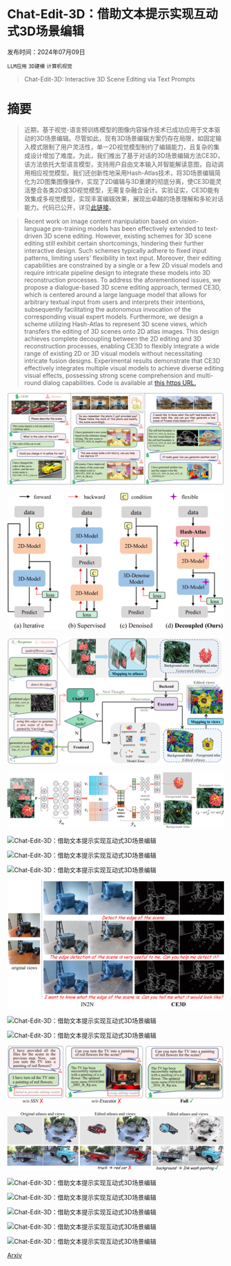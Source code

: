 # Chat-Edit-3D：借助文本提示实现互动式3D场景编辑

发布时间：2024年07月09日

`LLM应用` `3D建模` `计算机视觉`

> Chat-Edit-3D: Interactive 3D Scene Editing via Text Prompts

# 摘要

> 近期，基于视觉-语言预训练模型的图像内容操作技术已成功应用于文本驱动的3D场景编辑。尽管如此，现有3D场景编辑方案仍存在局限，如固定输入模式限制了用户灵活性，单一2D视觉模型制约了编辑能力，且复杂的集成设计增加了难度。为此，我们推出了基于对话的3D场景编辑方法CE3D，该方法依托大型语言模型，支持用户自由文本输入并智能解读意图，自动调用相应视觉模型。我们还创新性地采用Hash-Atlas技术，将3D场景编辑简化为2D图集图像操作，实现了2D编辑与3D重建的彻底分离，使CE3D能灵活整合各类2D或3D视觉模型，无需复杂融合设计。实验证实，CE3D能有效集成多视觉模型，实现丰富编辑效果，展现出卓越的场景理解和多轮对话能力。代码已公开，详见<a href="https://sk-fun.fun/CE3D">此链接</a>。

> Recent work on image content manipulation based on vision-language pre-training models has been effectively extended to text-driven 3D scene editing. However, existing schemes for 3D scene editing still exhibit certain shortcomings, hindering their further interactive design. Such schemes typically adhere to fixed input patterns, limiting users' flexibility in text input. Moreover, their editing capabilities are constrained by a single or a few 2D visual models and require intricate pipeline design to integrate these models into 3D reconstruction processes. To address the aforementioned issues, we propose a dialogue-based 3D scene editing approach, termed CE3D, which is centered around a large language model that allows for arbitrary textual input from users and interprets their intentions, subsequently facilitating the autonomous invocation of the corresponding visual expert models. Furthermore, we design a scheme utilizing Hash-Atlas to represent 3D scene views, which transfers the editing of 3D scenes onto 2D atlas images. This design achieves complete decoupling between the 2D editing and 3D reconstruction processes, enabling CE3D to flexibly integrate a wide range of existing 2D or 3D visual models without necessitating intricate fusion designs. Experimental results demonstrate that CE3D effectively integrates multiple visual models to achieve diverse editing visual effects, possessing strong scene comprehension and multi-round dialog capabilities. Code is available at <a href="https://sk-fun.fun/CE3D"> this https URL.</a>

![Chat-Edit-3D：借助文本提示实现互动式3D场景编辑](../../../paper_images/2407.06842/x1.png)

![Chat-Edit-3D：借助文本提示实现互动式3D场景编辑](../../../paper_images/2407.06842/x2.png)

![Chat-Edit-3D：借助文本提示实现互动式3D场景编辑](../../../paper_images/2407.06842/x3.png)

![Chat-Edit-3D：借助文本提示实现互动式3D场景编辑](../../../paper_images/2407.06842/x4.png)

![Chat-Edit-3D：借助文本提示实现互动式3D场景编辑](../../../paper_images/2407.06842/x5.png)

![Chat-Edit-3D：借助文本提示实现互动式3D场景编辑](../../../paper_images/2407.06842/x6.png)

![Chat-Edit-3D：借助文本提示实现互动式3D场景编辑](../../../paper_images/2407.06842/x7.png)

![Chat-Edit-3D：借助文本提示实现互动式3D场景编辑](../../../paper_images/2407.06842/x8.png)

![Chat-Edit-3D：借助文本提示实现互动式3D场景编辑](../../../paper_images/2407.06842/x9.png)

![Chat-Edit-3D：借助文本提示实现互动式3D场景编辑](../../../paper_images/2407.06842/x10.png)

![Chat-Edit-3D：借助文本提示实现互动式3D场景编辑](../../../paper_images/2407.06842/x11.png)

![Chat-Edit-3D：借助文本提示实现互动式3D场景编辑](../../../paper_images/2407.06842/x12.png)

![Chat-Edit-3D：借助文本提示实现互动式3D场景编辑](../../../paper_images/2407.06842/x13.png)

![Chat-Edit-3D：借助文本提示实现互动式3D场景编辑](../../../paper_images/2407.06842/x14.png)

![Chat-Edit-3D：借助文本提示实现互动式3D场景编辑](../../../paper_images/2407.06842/x15.png)

![Chat-Edit-3D：借助文本提示实现互动式3D场景编辑](../../../paper_images/2407.06842/x16.png)

![Chat-Edit-3D：借助文本提示实现互动式3D场景编辑](../../../paper_images/2407.06842/x17.png)

[Arxiv](https://arxiv.org/abs/2407.06842)